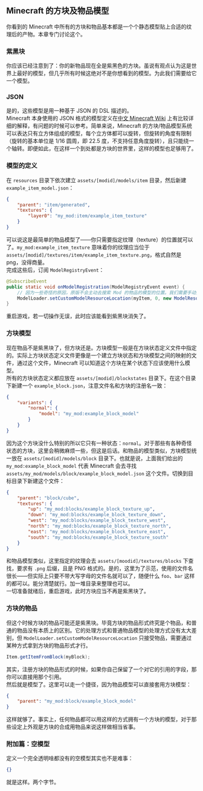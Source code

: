 ## Minecraft 的方块及物品模型

你看到的 Minecraft 中所有的方块和物品基本都是一个个静态模型贴上合适的纹理后的产物。本章专门讨论这个。

### 紫黑块

你应该已经注意到了：你的新物品现在全是紫黑色的方块。虽说有观点认为这是世界上最好的模型，但几乎所有时候这绝对不是你想看到的模型。为此我们需要给它一个模型。  

### JSON

是的，这些模型是用一种基于 JSON 的 DSL 描述的。  
Minecraft 本身使用的 JSON 格式的模型定义在[中文 Minecraft Wiki][link-mw-model] 上有比较详细的解释，有问题的时候可以参考。简单来说，Minecraft 的方块/物品模型系统可以表达只有立方体组成的模型，每个立方体都可以旋转，但旋转的角度有限制（旋转的基本单位是 1/16 圆周，即 22.5 度，不支持任意角度旋转），且只能绕一个轴转。即便如此，在这样一个到处都是方块的世界里，这样的模型也足够用了。  

[link-mw-model]: https://minecraft-zh.gamepedia.com/%E6%A8%A1%E5%9E%8B#.E6.96.B9.E5.9D.97.E6.A8.A1.E5.9E.8B

### 模型的定义

在 `resources` 目录下依次建立 `assets/[modid]/models/item` 目录，然后新建 `example_item_model.json`：

```json
{
    "parent": "item/generated",
    "textures": {
        "layer0": "my_mod:item/example_item_texture"
    }
}
```

可以说这是最简单的物品模型了——你只需要指定纹理（texture）的位置就可以了。`my_mod:example_item_texture` 意味着你的纹理应当位于 `assets/[modid]/textures/item/example_item_texture.png`，格式自然是 png，没得商量。  
完成这些后，订阅 `ModelRegistryEvent`：

```java
@SubscribeEvent
public static void onModelRegistration(ModelRegistryEvent event) {
    // 因为一些奇怪的原因，原版不会主动去搜索 Mod 的物品的模型的位置。我们需要手动指定一个。
    ModelLoader.setCustomModelResourceLocation(myItem, 0, new ModelResourceLocation(new ResourceLocation("my_mod", "example_item_model"), "inventory"));
}
```

重启游戏，若一切操作无误，此时应该能看到紫黑块消失了。

### 方块模型

现在物品不是紫黑块了，但方块还是。方块模型一般是在方块状态定义文件中指定的。实际上方块状态定义文件更像是一个建立方块状态和方块模型之间的映射的文件，通过这个文件，Minecraft 可以知道这个方块在某个状态下应该使用什么模型。  
所有的方块状态定义都应放在 `assets/[modid]/blockstates` 目录下。在这个目录下新建一个 `example_block.json`，注意文件名和方块的注册名一致：

```json
{
    "variants": {
        "normal": {
            "model": "my_mod:example_block_model"
        }
    }
}
```

因为这个方块没什么特别的所以它只有一种状态：`normal`。对于那些有各种奇怪状态的方块，这里会稍微麻烦一些，但这是后话。和物品的模型类似，方块模型统一放在 `assets/[modid]/models/block` 目录下。也就是说，上面我们给出的 `my_mod:example_block_model` 代表 Minecraft 会去寻找 `assets/my_mod/models/block/example_block_model.json` 这个文件。切换到目标目录下新建这个文件：

```json
{
    "parent": "block/cube",
    "textures": {
        "up": "my_mod:blocks/example_block_texture_up",
        "down": "my_mod:blocks/example_block_texture_down",
        "west": "my_mod:blocks/example_block_texture_west",
        "north": "my_mod:blocks/example_block_texture_north",
        "east": "my_mod:blocks/example_block_texture_east",
        "south": "my_mod:blocks/example_block_texture_south"
    }
}
```

和物品模型类似，这里指定的纹理会去 `assets/[moodid]/textures/blocks` 下查找，要求有 `.png` 后缀，且是 PNG 格式的。是的，这里为了示范，使用的文件名很长——但实际上只要不带大写字母的文件名就可以了，随便什么 `foo`、`bar` 这样的都可以。能分清楚就行。加一堆目录来整理也可以。  
一切准备就绪后，重启游戏，此时方块应当不再是紫黑块了。

### 方块的物品

但这个时候方块的物品可能还是紫黑块。毕竟方块的物品形式终究是个物品，和普通的物品没有本质上的区别。它的处理方式和普通物品模型的处理方式没有太大差别，但 `ModelLoader.setCustomModelResourceLocation` 只接受物品，需要通过某种方式拿到方块的物品形式才行。

```java
Item.getItemFromBlock(myBlock);
```

其实，注册方块的物品形式的时候，如果你自己保留了一个对它的引用的字段，那你可以直接用那个引用。  
然后就是模型了。这里可以走一个捷径，因为物品模型可以直接套用方块模型：

```json
{
    "parent": "my_mod:block/example_block_model"
}
```

这样就够了。事实上，任何物品都可以用这样的方式拥有一个方块的模型，对于那些设定上外观是方块的合成用物品来说这样做相当省事。

### 附加篇：空模型

定义一个完全透明啥都没有的空模型其实也不是难事：

```json
{}
```

就是这样。两个字节。

